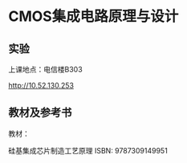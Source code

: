 # CMOS集成电路原理与设计

## 实验

上课地点：电信楼B303

<http://10.52.130.253>

## 教材及参考书

教材：

硅基集成芯片制造工艺原理
ISBN: 9787309149951
